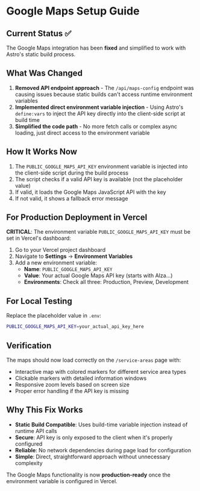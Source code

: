 # Google Maps Setup Guide

## Current Status ✅
The Google Maps integration has been **fixed** and simplified to work with Astro's static build process.

## What Was Changed
1. **Removed API endpoint approach** - The `/api/maps-config` endpoint was causing issues because static builds can't access runtime environment variables
2. **Implemented direct environment variable injection** - Using Astro's `define:vars` to inject the API key directly into the client-side script at build time
3. **Simplified the code path** - No more fetch calls or complex async loading, just direct access to the environment variable

## How It Works Now
1. The `PUBLIC_GOOGLE_MAPS_API_KEY` environment variable is injected into the client-side script during the build process
2. The script checks if a valid API key is available (not the placeholder value)
3. If valid, it loads the Google Maps JavaScript API with the key
4. If not valid, it shows a fallback error message

## For Production Deployment in Vercel

**CRITICAL**: The environment variable `PUBLIC_GOOGLE_MAPS_API_KEY` must be set in Vercel's dashboard:

1. Go to your Vercel project dashboard
2. Navigate to **Settings** → **Environment Variables**
3. Add a new environment variable:
   - **Name**: `PUBLIC_GOOGLE_MAPS_API_KEY`
   - **Value**: Your actual Google Maps API key (starts with AIza...)
   - **Environments**: Check all three: Production, Preview, Development

## For Local Testing
Replace the placeholder value in `.env`:
```bash
PUBLIC_GOOGLE_MAPS_API_KEY=your_actual_api_key_here
```

## Verification
The maps should now load correctly on the `/service-areas` page with:
- Interactive map with colored markers for different service area types
- Clickable markers with detailed information windows
- Responsive zoom levels based on screen size
- Proper error handling if the API key is missing

## Why This Fix Works
- **Static Build Compatible**: Uses build-time variable injection instead of runtime API calls
- **Secure**: API key is only exposed to the client when it's properly configured
- **Reliable**: No network dependencies during page load for configuration
- **Simple**: Direct, straightforward approach without unnecessary complexity

The Google Maps functionality is now **production-ready** once the environment variable is configured in Vercel.